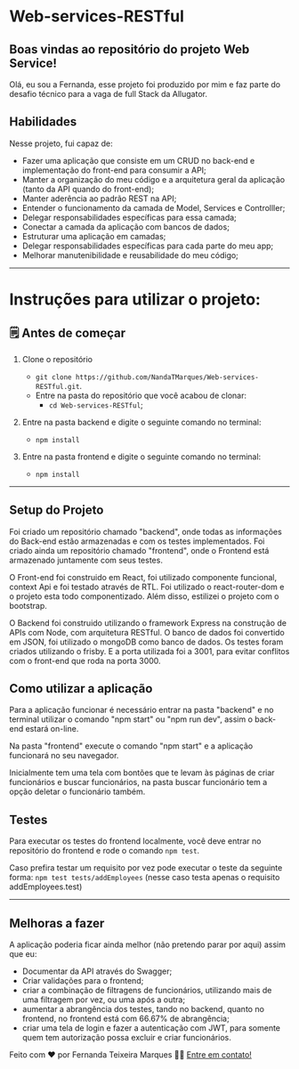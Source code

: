 # Web-services-RESTful

## Boas vindas ao repositório do projeto Web Service!

Olá, eu sou a Fernanda, esse projeto foi produzido por mim e faz parte do desafio técnico para a vaga de full Stack da Allugator.

## Habilidades

Nesse projeto, fui capaz de:

- Fazer uma aplicação que consiste em um CRUD no back-end e implementação do front-end para consumir a API;
- Manter a organização do meu código e a arquitetura geral da aplicação (tanto da API quando do front-end);
- Manter aderência ao padrão REST na API;
- Entender o funcionamento da camada de Model, Services e Controlller;
- Delegar responsabilidades específicas para essa camada;
- Conectar a camada da aplicação com bancos de dados;
- Estruturar uma aplicação em camadas;
- Delegar responsabilidades específicas para cada parte do meu app;
- Melhorar manutenibilidade e reusabilidade do meu código;
---

# Instruções para utilizar o projeto:

## 🗒 Antes de começar

1. Clone o repositório

   - `git clone https://github.com/NandaTMarques/Web-services-RESTful.git`.
   - Entre na pasta do repositório que você acabou de clonar:
     - `cd Web-services-RESTful`;

2. Entre na pasta backend e digite o seguinte comando no terminal:
     - `npm install`

3. Entre na pasta frontend e digite o seguinte comando no terminal:
     - `npm install`

---

## Setup do Projeto

Foi criado um repositório chamado "backend", onde todas as informações do Back-end estão armazenadas e com os testes implementados. Foi criado ainda um repositório chamado "frontend", onde o Frontend está armazenado juntamente com seus testes.

O Front-end foi construido em React, foi utilizado componente funcional, context Api e foi testado através de RTL. Foi utilizado o react-router-dom e o projeto esta todo componentizado. Além disso, estilizei o projeto com o bootstrap.

O Backend foi construido utilizando o framework Express na construção de APIs com Node, com arquitetura RESTful. O banco de dados foi convertido em JSON, foi utilizado o mongoDB como banco de dados. Os testes foram criados utilizando o frisby. E a porta utilizada foi a 3001, para evitar conflitos com o front-end que roda na porta 3000.

## Como utilizar a aplicação

Para a aplicação funcionar é necessário entrar na pasta "backend" e no terminal utilizar o comando "npm start" ou "npm run dev", assim o back-end estará on-line.

Na pasta "frontend" execute o comando "npm start" e a aplicação funcionará no seu navegador.

Inicialmente tem uma tela com bontões que te levam às páginas de criar funcionários e buscar funcionários, na pasta buscar funcionário tem a opção deletar o funcionário também.

## Testes

Para executar os testes do frontend localmente, você deve entrar no repositório do frontend e rode o comando `npm test`.

Caso prefira testar um requisito por vez pode executar o teste da seguinte forma: `npm test tests/addEmployees` (nesse caso testa apenas o requisito addEmployees.test)

---

## Melhoras a fazer

A aplicação poderia ficar ainda melhor (não pretendo parar por aqui) assim que eu:

- Documentar da API através do Swagger;
- Criar validações para o frontend;
- criar a combinação de filtragens de funcionários, utilizando mais de uma filtragem por vez, ou uma após a outra;
- aumentar a abrangência dos testes, tando no backend, quanto no frontend, no frontend está com 66.67% de abrangência;
- criar uma tela de login e fazer a autenticação com JWT, para somente quem tem autorização possa excluir e criar funcionários.

Feito com ❤️ por Fernanda Teixeira Marques 👋🏽 [Entre em contato!](https://www.linkedin.com/in/fernandadesenvolvedoraweb/)

